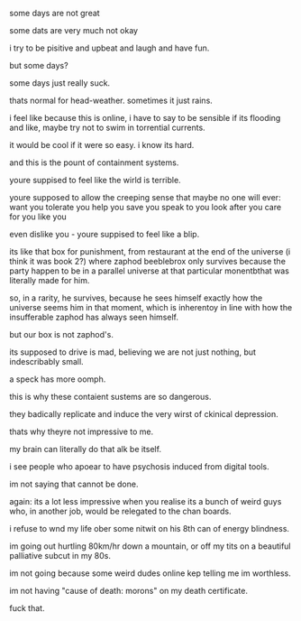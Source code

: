 some days are not great

some dats are very much not okay

i try to be pisitive and upbeat and laugh and have fun.

but some days?

some days just really suck.

thats normal for head-weather. sometimes it just rains.

i feel like because this is online, i have to say to be sensible if its flooding and like, maybe try not to swim in torrential currents.

it would be cool if it were so easy. i know its hard.

and this is the pount of containment systems.

youre suppised to feel like the wirld is terrible.

youre supposed to allow the creeping sense that maybe no one will ever:
want you
tolerate you
help you
save you
speak to you
look after you
care for you
like you

even dislike you - youre suppised to feel like a blip.

its like that box for punishment, from restaurant at the end of the universe (i think it was book 2?) where zaphod beeblebrox only survives because the party happen to be in a parallel universe at that particular monentbthat was literally made for him.

so, in a rarity, he survives, because he sees himself exactly how the universe seems him in that moment, which is inherentoy in line with how the insufferable zaphod has always seen himself.

but our box is not zaphod's.

its supposed to drive is mad, believing we are not just nothing, but indescribably small.

a speck has more oomph.

this is why these contaient sustems are so dangerous.

they badically replicate and induce the very wirst of ckinical depression.

thats why theyre not impressive to me.

my brain can literally do that alk be itself.

i see people who apoear to have psychosis induced from digital tools.

im not saying that cannot be done.

again: its a lot less impressive when you realise its a bunch of weird guys who, in another job, would be relegated to the chan boards.

i refuse to wnd my life ober some nitwit on his 8th can of energy blindness.

im going out hurtling 80km/hr down a mountain, or off my tits on a beautiful palliative subcut in my 80s.

im not going because some weird dudes online kep telling me im worthless.

im not having "cause of death: morons" on my death certificate.

fuck that.
